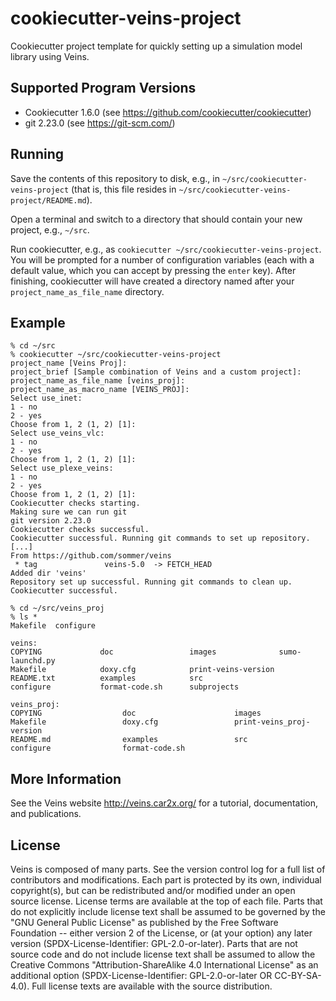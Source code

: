 # cookiecutter-veins-project #

Cookiecutter project template for quickly setting up a simulation model library using Veins.

## Supported Program Versions ##

- Cookiecutter 1.6.0 (see <https://github.com/cookiecutter/cookiecutter>)
- git 2.23.0 (see <https://git-scm.com/>)

## Running ##

Save the contents of this repository to disk, e.g., in `~/src/cookiecutter-veins-project` (that is, this file resides in `~/src/cookiecutter-veins-project/README.md`).

Open a terminal and switch to a directory that should contain your new project, e.g., `~/src`.

Run cookiecutter, e.g., as `cookiecutter ~/src/cookiecutter-veins-project`.
You will be prompted for a number of configuration variables (each with a default value, which you can accept by pressing the `enter` key).
After finishing, cookiecutter will have created a directory named after your `project_name_as_file_name` directory.

## Example ##

```
% cd ~/src
% cookiecutter ~/src/cookiecutter-veins-project
project_name [Veins Proj]:
project_brief [Sample combination of Veins and a custom project]:
project_name_as_file_name [veins_proj]:
project_name_as_macro_name [VEINS_PROJ]:
Select use_inet:
1 - no
2 - yes
Choose from 1, 2 (1, 2) [1]:
Select use_veins_vlc:
1 - no
2 - yes
Choose from 1, 2 (1, 2) [1]:
Select use_plexe_veins:
1 - no
2 - yes
Choose from 1, 2 (1, 2) [1]:
Cookiecutter checks starting.
Making sure we can run git
git version 2.23.0
Cookiecutter checks successful.
Cookiecutter successful. Running git commands to set up repository.
[...]
From https://github.com/sommer/veins
 * tag               veins-5.0  -> FETCH_HEAD
Added dir 'veins'
Repository set up successful. Running git commands to clean up.
Cookiecutter successful.

% cd ~/src/veins_proj
% ls *
Makefile  configure

veins:
COPYING             doc                 images              sumo-launchd.py
Makefile            doxy.cfg            print-veins-version
README.txt          examples            src
configure           format-code.sh      subprojects

veins_proj:
COPYING                  doc                      images
Makefile                 doxy.cfg                 print-veins_proj-version
README.md                examples                 src
configure                format-code.sh
```

## More Information ##

See the Veins website <http://veins.car2x.org/> for a tutorial, documentation,
and publications.

## License ##

Veins is composed of many parts. See the version control log for a full list of
contributors and modifications. Each part is protected by its own, individual
copyright(s), but can be redistributed and/or modified under an open source
license. License terms are available at the top of each file. Parts that do not
explicitly include license text shall be assumed to be governed by the "GNU
General Public License" as published by the Free Software Foundation -- either
version 2 of the License, or (at your option) any later version
(SPDX-License-Identifier: GPL-2.0-or-later). Parts that are not source code and
do not include license text shall be assumed to allow the Creative Commons
"Attribution-ShareAlike 4.0 International License" as an additional option
(SPDX-License-Identifier: GPL-2.0-or-later OR CC-BY-SA-4.0). Full license texts
are available with the source distribution.

